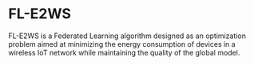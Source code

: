 # FL-E2WS
FL-E2WS is a Federated Learning algorithm designed as an optimization problem aimed at minimizing the energy consumption of devices in a wireless IoT network while maintaining the quality of the global model.
